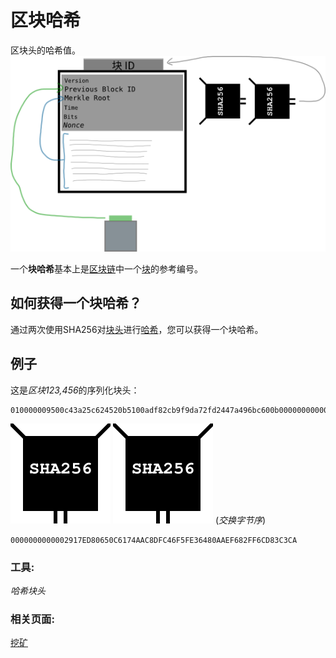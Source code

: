 # 区块哈希
区块头的哈希值。
![block-hash-1.png](img/block-hash-1%20(1).png)

一个**块哈希**基本上是[区块链](../../../Beginners/How%20Bitcoin%20Works/2.Mining/1.Blockchain/Blockchain.md)中一个[块](../../../Beginners/How%20Bitcoin%20Works/2.Mining/2.Blocks/Blocks.md)的参考编号。

## 如何获得一个块哈希？
通过两次使用SHA256对[块头](../block-header/block-header.md)进行[哈希](../../Other/Hash%20Function/Hash%20Function.md)，您可以获得一个块哈希。

## 例子

这是*区块123,456*的序列化块头：
```
010000009500c43a25c624520b5100adf82cb9f9da72fd2447a496bc600b0000000000006cd862370395dedf1da2841ccda0fc489e3039de5f1ccddef0e834991a65600ea6c8cb4db3936a1ae3143991
```
![block-hash-2.png](img/block-hash-2.svg)
![block-hash-2.png](img/block-hash-2.svg)
(*交换字节序*)
```
0000000000002917ED80650C6174AAC8DFC46F5FE36480AAEF682FF6CD83C3CA
```

### 工具:
*哈希块头*

### 相关页面:
[挖矿](../../Mining/Mining.md)